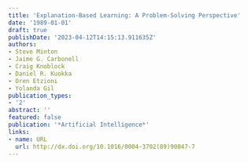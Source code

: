 ```yaml
---
title: 'Explanation-Based Learning: A Problem-Solving Perspective'
date: '1989-01-01'
draft: true
publishDate: '2023-04-12T14:15:13.911635Z'
authors:
- Steve Minton
- Jaime G. Carbonell
- Craig Knoblock
- Daniel R. Kuokka
- Oren Etzioni
- Yolanda Gil
publication_types:
- '2'
abstract: ''
featured: false
publication: '*Artificial Intelligence*'
links:
- name: URL
  url: http://dx.doi.org/10.1016/0004-3702(89)90047-7
---
```


